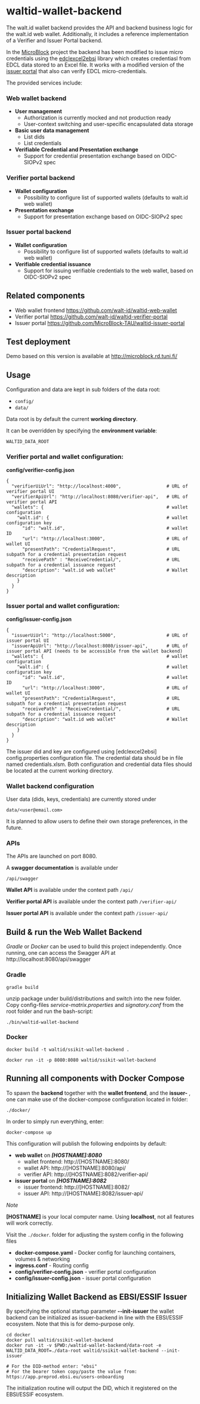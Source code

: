 # waltid-wallet-backend

The walt.id wallet backend provides the API and backend business logic for the walt.id web wallet.
Additionally, it includes a reference implementation of a Verifier and Issuer
Portal backend.

In the [MicroBlock](https://www.tuni.fi/en/research/microblock-advancing-exchange-micro-credentials-ebsi) project the backend has been modified to issue micro
credentials using the [edclexcel2ebsi](https://github.com/MicroBlock-TAU/edclexcel2ebsi) library which creates credentiasl from EDCL
data stored to an Excel file. It works with a modified version of the [issuer
portal](https://github.com/MicroBlock-TAU/waltid-issuer-portal) that also can
verify EDCL micro-credentials.

The provided services include:

### Web wallet backend
* **User management**
    * Authorization is currently mocked and not production ready
    * User-context switching and user-specific encapsulated data storage
* **Basic user data management**
  * List dids
  * List credentials
* **Verifiable Credential and Presentation exchange**
  * Support for credential presentation exchange based on OIDC-SIOPv2 spec

### Verifier portal backend
* **Wallet configuration**
  * Possibility to configure list of supported wallets (defaults to walt.id web wallet) 
* **Presentation exchange**
  * Support for presentation exchange based on OIDC-SIOPv2 spec

### Issuer portal backend
* **Wallet configuration**
  * Possibility to configure list of supported wallets (defaults to walt.id web wallet)
* **Verifiable credential issuance**
  * Support for issuing verifiable credentials to the web wallet, based on OIDC-SIOPv2 spec


## Related components
* Web wallet frontend https://github.com/walt-id/waltid-web-wallet
* Verifier portal https://github.com/walt-id/waltid-verifier-portal
* Issuer portal https://github.com/MicroBlock-TAU/waltid-issuer-portal

## Test deployment

Demo based on this version is available at <http://microblock.rd.tuni.fi/>

## Usage

Configuration and data are kept in sub folders of the data root:
* `config/`
* `data/`

Data root is by default the current **working directory**.

It can be overridden by specifying the **environment variable**: 

`WALTID_DATA_ROOT`

### Verifier portal and wallet configuration:

**config/verifier-config.json**

```
{
  "verifierUiUrl": "http://localhost:4000",                 # URL of verifier portal UI
  "verifierApiUrl": "http://localhost:8080/verifier-api",   # URL of verifier portal API
  "wallets": {                                              # wallet configuration
    "walt.id": {                                            # wallet configuration key
      "id": "walt.id",                                      # wallet ID
      "url": "http://localhost:3000",                       # URL of wallet UI
      "presentPath": "CredentialRequest",                   # URL subpath for a credential presentation request
      "receivePath" : "ReceiveCredential/",                 # URL subpath for a credential issuance request
      "description": "walt.id web wallet"                   # Wallet description
    }
  }
}
```

### Issuer portal and wallet configuration:

**config/issuer-config.json**

```
{
  "issuerUiUrl": "http://localhost:5000",                   # URL of issuer portal UI
  "issuerApiUrl": "http://localhost:8080/issuer-api",       # URL of issuer portal API (needs to be accessible from the wallet backend)
  "wallets": {                                              # wallet configuration
    "walt.id": {                                            # wallet configuration key
      "id": "walt.id",                                      # wallet ID
      "url": "http://localhost:3000",                       # URL of wallet UI
      "presentPath": "CredentialRequest",                   # URL subpath for a credential presentation request
      "receivePath" : "ReceiveCredential/",                 # URL subpath for a credential issuance request
      "description": "walt.id web wallet"                   # Wallet description
    }
  }
}
```

The issuer did and key are configured using [edclexcel2ebsi] config.properties
configuration file. The credential data should be in file named
credentials.xlsm. Both configuration and credential data files should be located
at the current working directory.

### Wallet backend configuration

User data (dids, keys, credentials) are currently stored under

`data/<user@email.com>`

It is planned to allow users to define their own storage preferences, in the future.

### APIs

The APIs are launched on port 8080.

A **swagger documentation** is available under 

`/api/swagger`

**Wallet API** is available under the context path `/api/`

**Verifier portal API** is available under the context path `/verifier-api/`

**Issuer portal API** is available under the context path `/issuer-api/`

## Build & run the Web Wallet Backend

_Gradle_ or _Docker_ can be used to build this project independently. Once running, one can access the Swagger API at http://localhost:8080/api/swagger

### Gradle

    gradle build

unzip package under build/distributions and switch into the new folder. Copy config-files _service-matrix.properties_ and _signatory.conf_ from the root folder and run the bash-script:

    ./bin/waltid-wallet-backend

### Docker

    docker build -t waltid/ssikit-wallet-backend .

    docker run -it -p 8080:8080 waltid/ssikit-wallet-backend

## Running all components with Docker Compose

To spawn the **backend** together with the **wallet frontend**, and the **issuer-** , one can make use of the docker-compose configuration located in folder:

`./docker/`

In order to simply run everything, enter:

    docker-compose up

This configuration will publish the following endpoints by default:
* **web wallet** on _**[HOSTNAME]:8080**_
  * wallet frontend: http://[HOSTNAME]:8080/
  * wallet API: http://[HOSTNAME]:8080/api/
  * verifier API: http://[HOSTNAME]:8082/verifier-api/
* **issuer portal** on _**[HOSTNAME]:8082**_
  * issuer frontend: http://[HOSTNAME]:8082/
  * issuer API: http://[HOSTNAME]:8082/issuer-api/

*Note*

**[HOSTNAME]** is your local computer name. Using **localhost**, not all features will work correctly.

Visit the `./docker`. folder for adjusting the system config in the following files
* **docker-compose.yaml** - Docker config for launching containers, volumes & networking
* **ingress.conf** - Routing config
* **config/verifier-config.json** - verifier portal configuration
* **config/issuer-config.json** - issuer portal configuration

## Initializing Wallet Backend as EBSI/ESSIF Issuer

By specifying the optional startup parameter **--init-issuer** the wallet backend can be initialized as issuer-backend in line with the EBSI/ESSIF ecosystem. Note that this is for demo-purpose only.

```
cd docker
docker pull waltid/ssikit-wallet-backend
docker run -it -v $PWD:/waltid-wallet-backend/data-root -e WALTID_DATA_ROOT=./data-root waltid/ssikit-wallet-backend --init-issuer

# For the DID-method enter: "ebsi"
# For the bearer token copy/paste the value from: https://app.preprod.ebsi.eu/users-onboarding
```

The initialization routine will output the DID, which it registered on the EBSI/ESSIF ecosystem.

